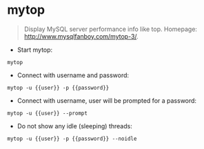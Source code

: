 # mytop

> Display MySQL server performance info like top.
> Homepage: <http://www.mysqlfanboy.com/mytop-3/>.

- Start mytop:

`mytop`

- Connect with username and password:

`mytop -u {{user}} -p {{password}}`

- Connect with username, user will be prompted for a password:

`mytop -u {{user}} --prompt`

- Do not show any idle (sleeping) threads:

`mytop -u {{user}} -p {{password}} --noidle`
